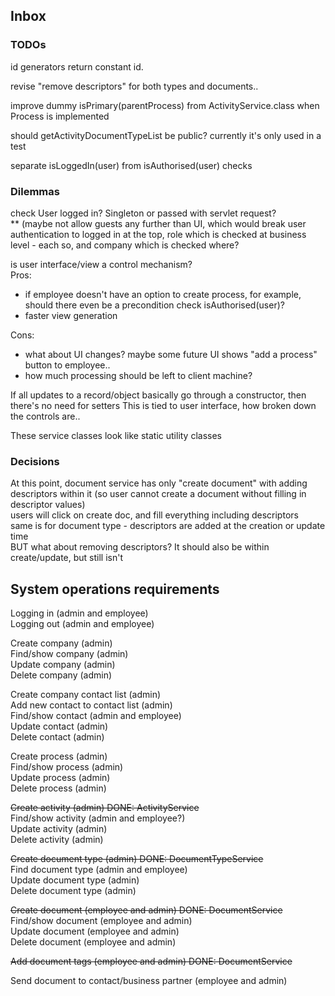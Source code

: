 ## Inbox



### TODOs

id generators return constant id.

revise "remove descriptors" for both types and documents..

improve dummy isPrimary(parentProcess) from ActivityService.class when Process is implemented

should getActivityDocumentTypeList be public? currently it's only used in a test

separate isLoggedIn(user) from isAuthorised(user) checks 

### Dilemmas

check User logged in? Singleton or passed with servlet request?   
** (maybe not allow guests any further than UI, which would break user authentication to logged in at the top, role which is checked at business level - each so, and company which is checked where?  

is user interface/view a control mechanism?   
Pros: 
* if employee doesn't have an option to create process, for example,
should there even be a precondition check isAuthorised(user)?
* faster view generation
   
Cons: 
* what about UI changes? maybe some future UI shows "add a process" button to employee..
* how much processing should be left to client machine?

If all updates to a record/object basically go through a constructor, then there's no need for setters
This is tied to user interface, how broken down the controls are.. 

These service classes look like static utility classes

### Decisions

At this point, document service has only "create document" with adding descriptors within it (so user cannot create a document without filling in descriptor values)  
users will click on create doc, and fill everything including descriptors  
same is for document type - descriptors are added at the creation or update time  
BUT what about removing descriptors? It should also be within create/update, but still isn't


## System operations requirements

Logging in (admin and employee)  
Logging out (admin and employee)   

Create company (admin)  
Find/show company (admin)  
Update company (admin)  
Delete company (admin)  

Create company contact list (admin)  
Add new contact to contact list (admin)  
Find/show contact (admin and employee)  
Update contact (admin)  
Delete contact (admin)  

Create process (admin)  
Find/show process (admin)  
Update process (admin)  
Delete process (admin)  

~~Create activity (admin) DONE: ActivityService~~  
Find/show activity (admin and employee?)  
Update activity (admin)  
Delete activity (admin)  

~~Create document type (admin) DONE: DocumentTypeService~~  
Find document type (admin and employee)  
Update document type (admin)  
Delete document type (admin)  

~~Create document (employee and admin) DONE: DocumentService~~   
Find/show document (employee and admin)  
Update document (employee and admin)  
Delete document (employee and admin)  

~~Add document tags (employee and admin) DONE: DocumentService~~

Send document to contact/business partner (employee and admin)
